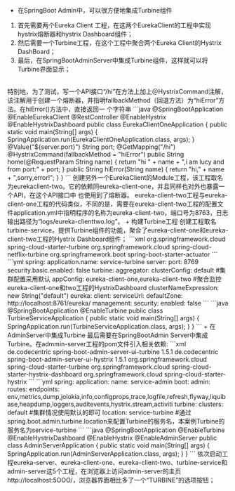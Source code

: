 + 在SpringBoot Admin中，可以很方便地集成Turbine组件  
1. 首先需要两个Eureka Client 工程，在这两个EurekaClient的工程中实现hystrix熔断器和hystrix Dashboard组件；
2. 然后需要一个Turbine工程，在这个工程中聚合两个Eureka Client的Hystrix DashBoard；
3. 最后，在SpringBootAdminServer中集成Turbine组件，这样就可以将Turbine界面显示；  
<br/>
特别地，为了测试，写一个API接口“/hi”在方法上加上＠HystrixCommand注解，该注解用于创建一个熔断器，井指明fallbackMethod（回退方法）为“hiError”方法。在hiError()方法中，直接返回一
个字符串  
```java
@SpringBootApplication
@EnableEurekaClient
@RestController
@EnableHystrix
@EnableHystrixDashboard
public class EurekaClientOneApplication {
    public static void main(String[] args) {
        SpringApplication.run(EurekaClientOneApplication.class, args);
    }
    @Value("${server.port}")
    String port;
    @GetMapping("/hi")
    @HystrixCommand(fallbackMethod = "hiError")
    public String home(@RequestParam String name) {
        return "hi " + name + ",i  am lucy and from port:" + port;
    }
    public String hiError(String name) {
        return "hi," + name + ",sorry,error!";
    }
}
```
创建另外一个EurekaClient的Module工程，该工程取名为eurekaclient-two。它的依赖同eureka-client-one，并且同样也对外也暴露一个API，在这个API接口中 也使用到了熔断器。 eureka-client-two工程与eureka-client-one工程的代码类似，不同的是，需要在eureka-client-two工程的配置文件application.yml中指明程序的名称为eureka-client-two，端口号为8763，日志输出路径为“logs/eureka-clienttwo.log”。
+ 构建Turbine工程
创建工程取名turbine-service。提供Turbine组件的功能，聚合了eureka-client-one和eureka-client-two工程的Hystrix Dashboard组件；
```xml
<dependency>
    <groupId>org.springframework.cloud</groupId>
    <artifactId>spring-cloud-starter-turbine</artifactId>
</dependency>
<dependency>
    <groupId>org.springframework.cloud</groupId>
    <artifactId>spring-cloud-netflix-turbine</artifactId>
</dependency>
<dependency>
    <groupId>org.springframework.boot</groupId>
    <artifactId>spring-boot-starter-actuator</artifactId>
</dependency>
```
```yml
spring:
  application.name: service-turbine
server:
  port: 8769
security.basic.enabled: false
turbine:
  aggregator:
    clusterConfig: default #集群配置采用默认
  appConfig: eureka-client-one,eureka-client-two #聚合监控eureka-client-one和two工程的HystrixDashboard
  clusterNameExpression: new String("default")
eureka:
  client:
    serviceUrl:
      defaultZone: http://localhost:8761/eureka/
management:
  security:
    enabled: false
```
```java
@SpringBootApplication
@EnableTurbine
public class TurbineServiceApplication {
	public static void main(String[] args) {
		SpringApplication.run(TurbineServiceApplication.class, args);
	}
}
```
+ 在AdminServer中集成Turbine
最后需要在SpringBootAdmin Server中集成Turbine。在admmin-server工程的pom文件引入相关依赖:  
```xml
<dependency>
	<groupId>de.codecentric</groupId>
	<artifactId>spring-boot-admin-server-ui-turbine</artifactId>
	<version>1.5.1</version>
</dependency>
<dependency>
	<groupId>de.codecentric</groupId>
	<artifactId>spring-boot-admin-server-ui-hystrix</artifactId>
	<version>1.5.1</version>
</dependency>
<dependency>
	<groupId>org.springframework.cloud</groupId>
	<artifactId>spring-cloud-starter-turbine</artifactId>
</dependency>
<dependency>
	<groupId>org.springframework.cloud</groupId>
	<artifactId>spring-cloud-starter-hystrix-dashboard</artifactId>
</dependency>
<dependency>
	<groupId>org.springframework.cloud</groupId>
	<artifactId>spring-cloud-starter-hystrix</artifactId>
</dependency>
```
```yml
spring:
  application:
    name: service-admin
  boot:
    admin:
      routes:
        endpoints: env,metrics,dump,jolokia,info,configprops,trace,logfile,refresh,flyway,liquibase,heapdump,loggers,auditevents,hystrix.stream,activiti
      turbine:
        clusters: default #集群情况使用默认的即可
        location: service-turbine #通过spring.boot.admin.turbine.location来配置Turbine的服务名，本案例Turbine的服务名为service-turbine
```
```java
@SpringBootApplication
@EnableTurbine
@EnableHystrixDashboard
@EnableHystrix
@EnableAdminServer
public class AdminServerApplication {
	public static void main(String[] args) {
		SpringApplication.run(AdminServerApplication.class, args);
	}
}
```
依次启动工程eureka-server、eureka-client-one、eureka-client-two、turbine-service和admin-server这5个工程，在浏览器上访问admin-server的主页http://localhost:5OOO/，浏览器界面相比多了一个“TURBINE”的选项按钮；